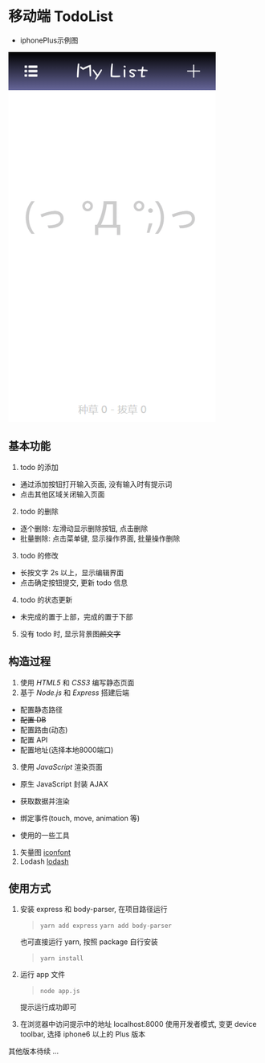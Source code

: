 # 移动端 TodoList


- iphonePlus示例图

![mylist](https://github.com/Crayoncyann/todolist/blob/master/screenshots/iphone6Plus-mylist.gif)


## 基本功能

1. todo 的添加
- 通过添加按钮打开输入页面, 没有输入时有提示词
- 点击其他区域关闭输入页面
2. todo 的删除
- 逐个删除: 左滑动显示删除按钮, 点击删除
- 批量删除: 点击菜单键, 显示操作界面, 批量操作删除
3. todo 的修改
- 长按文字 2s 以上，显示编辑界面
- 点击确定按钮提交, 更新 todo 信息
4. todo 的状态更新
- 未完成的置于上部，完成的置于下部
5. 没有 todo 时, 显示背景图~~颜文字~~


## 构造过程

1. 使用 *HTML5* 和 *CSS3* 编写静态页面
2. 基于 *Node.js* 和 *Express* 搭建后端
- 配置静态路径
- ~~配置 DB~~
- 配置路由(动态)
- 配置 API
- 配置地址(选择本地8000端口)
3. 使用 *JavaScript* 渲染页面
- 原生 JavaScript 封装 AJAX
- 获取数据并渲染
- 绑定事件(touch, move, animation 等)

- 使用的一些工具
1. 矢量图 [iconfont](http://www.iconfont.cn/)
2. Lodash [lodash](http://lodashjs.com/docs/)


## 使用方式

1. 安装 express 和 body-parser, 在项目路径运行
   > ```yarn add express```
   > ```yarn add body-parser```

   也可直接运行 yarn, 按照 package 自行安装
   > ```yarn install```
2. 运行 app 文件
   > ```node app.js```

   提示运行成功即可
3. 在浏览器中访问提示中的地址 localhost:8000
   使用开发者模式, 变更 device toolbar,  选择 iphone6 以上的 Plus 版本


其他版本待续 ...
